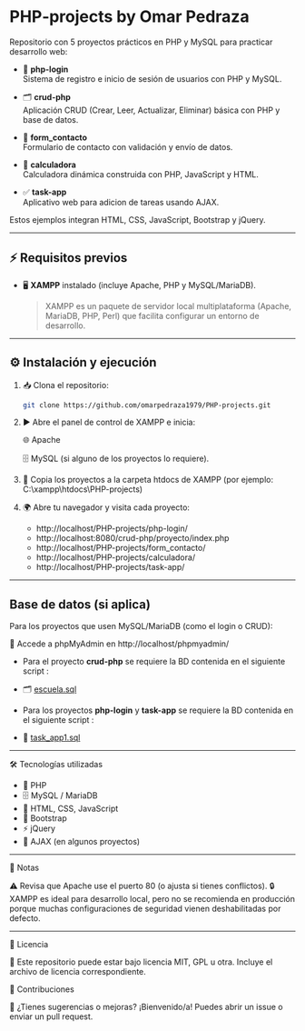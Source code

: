 
# PHP‑projects by Omar Pedraza

Repositorio con 5 proyectos prácticos en PHP y MySQL para practicar desarrollo web:


- 🔑 **php-login**  
  Sistema de registro e inicio de sesión de usuarios con PHP y MySQL.

- 🗂️ **crud-php**  
  Aplicación CRUD (Crear, Leer, Actualizar, Eliminar) básica con PHP y base de datos.

- 📧 **form_contacto**  
  Formulario de contacto con validación y envío de datos.

- 🧮 **calculadora**  
  Calculadora dinámica construida con PHP, JavaScript y HTML.

- ✅ **task-app**  
  Aplicativo web para adicion de tareas usando AJAX.


Estos ejemplos integran HTML, CSS, JavaScript, Bootstrap y jQuery.

---

## ⚡ Requisitos previos

- 🖥️ **XAMPP** instalado (incluye Apache, PHP y MySQL/MariaDB).
  > XAMPP es un paquete de servidor local multiplataforma (Apache, MariaDB, PHP, Perl) que facilita configurar un entorno de desarrollo.

---

## ⚙️ Instalación y ejecución

1. 📥 Clona el repositorio:

   ```bash
   git clone https://github.com/omarpedraza1979/PHP-projects.git
   ```

2. ▶️ Abre el panel de control de XAMPP e inicia:

     🌐 Apache

     🗄️ MySQL (si alguno de los proyectos lo requiere).

3. 📂 Copia los proyectos a la carpeta htdocs de XAMPP (por ejemplo: C:\xampp\htdocs\PHP-projects)

4. 🌍 Abre tu navegador y visita cada proyecto:

   - http://localhost/PHP-projects/php-login/
   - http://localhost:8080/crud-php/proyecto/index.php
   - http://localhost/PHP-projects/form_contacto/
   - http://localhost/PHP-projects/calculadora/
   - http://localhost/PHP-projects/task-app/

---

##  Base de datos (si aplica)

Para los proyectos que usen MySQL/MariaDB (como el login o CRUD):

🔑 Accede a phpMyAdmin en http://localhost/phpmyadmin/


- Para el proyecto **crud-php** se requiere la BD contenida en el siguiente script :
- 🗂️ [escuela.sql](https://github.com/omarpedraza1979/PHP-projects/blob/main/BDs/escuela.sql) 

- Para los proyectos **php-login** y **task-app** se requiere la BD contenida en el siguiente script :
- 🔑 [task_app1.sql](https://github.com/omarpedraza1979/PHP-projects/blob/main/BDs/task_app1.sql) 


---

🛠️ Tecnologías utilizadas

- 🐘 PHP
- 🗄️ MySQL / MariaDB
- 🎨 HTML, CSS, JavaScript
- 🎯 Bootstrap
- ⚡ jQuery
- 🔄 AJAX (en algunos proyectos)

---

📌 Notas

⚠️ Revisa que Apache use el puerto 80 (o ajusta si tienes conflictos).
🔒 XAMPP es ideal para desarrollo local, pero no se recomienda en producción porque muchas configuraciones de seguridad vienen deshabilitadas por defecto.

---

📜 Licencia

📖 Este repositorio puede estar bajo licencia MIT, GPL u otra. Incluye el archivo de licencia correspondiente.

🤝 Contribuciones

🙌 ¿Tienes sugerencias o mejoras? ¡Bienvenido/a!
Puedes abrir un issue o enviar un pull request.
